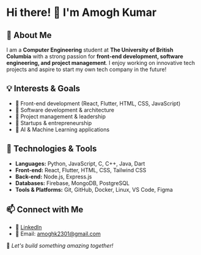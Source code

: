 # Hi there! 👋 I'm Amogh Kumar

## 🚀 About Me
I am a **Computer Engineering** student at **The University of British Columbia** with a strong passion for **front-end development, software engineering, and project management**. I enjoy working on innovative tech projects and aspire to start my own tech company in the future!

## 💡 Interests & Goals
- 🔹 Front-end development (React, Flutter, HTML, CSS, JavaScript)
- 🔹 Software development & architecture
- 🔹 Project management & leadership
- 🔹 Startups & entrepreneurship
- 🔹 AI & Machine Learning applications

## 🔧 Technologies & Tools
- **Languages:** Python, JavaScript, C, C++, Java, Dart
- **Front-end:** React, Flutter, HTML, CSS, Tailwind CSS
- **Back-end:** Node.js, Express.js
- **Databases:** Firebase, MongoDB, PostgreSQL
- **Tools & Platforms:** Git, GitHub, Docker, Linux, VS Code, Figma

## 📫 Connect with Me
- 💼 [LinkedIn](https://linkedin.com/in/amoghkumar23)
- 📧 Email: amoghk2301@gmail.com

🚀 _Let's build something amazing together!_

